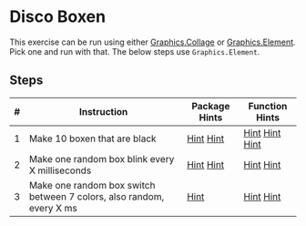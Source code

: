 # Disco Boxen

This exercise can be run using either [Graphics.Collage](http://package.elm-lang.org/packages/elm-lang/core/3.0.0/Graphics-Collage) or [Graphics.Element](http://package.elm-lang.org/packages/elm-lang/core/3.0.0/Graphics-Element). Pick one and run with that. The below steps use `Graphics.Element`.

## Steps

| # | Instruction | Package Hints | Function Hints |
|------|-------------|---------------|----------------|
| 1 | Make 10 boxen that are black |[Hint](http://package.elm-lang.org/packages/elm-lang/core/3.0.0/Graphics-Element) [Hint](http://package.elm-lang.org/packages/elm-lang/core/3.0.0/List) | [Hint](http://package.elm-lang.org/packages/elm-lang/core/3.0.0/List#map) [Hint](http://package.elm-lang.org/packages/elm-lang/core/3.0.0/Graphics-Element#spacer) [Hint](http://package.elm-lang.org/packages/elm-lang/core/3.0.0/Graphics-Element#color) |
| 2 | Make one random box blink every X milliseconds | [Hint](http://package.elm-lang.org/packages/elm-lang/core/3.0.0/Time) [Hint](http://package.elm-lang.org/packages/elm-lang/core/3.0.0/Signal) | [Hint](http://package.elm-lang.org/packages/elm-lang/core/3.0.0/Time#every) [Hint](http://package.elm-lang.org/packages/elm-lang/core/3.0.0/Signal#map) |
| 3 | Make one random box switch between 7 colors, also random, every X ms | [Hint](http://package.elm-lang.org/packages/elm-lang/core/3.0.0/Array) | [Hint](http://package.elm-lang.org/packages/elm-lang/core/3.0.0/Array#fromList) [Hint](http://package.elm-lang.org/packages/elm-lang/core/3.0.0/Array#get) |
